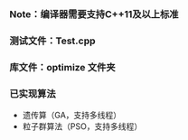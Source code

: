 ### Note：编译器需要支持C++11及以上标准
### 测试文件：Test.cpp
### 库文件：optimize 文件夹
### 已实现算法
* 遗传算（GA，支持多线程）
* 粒子群算法（PSO，支持多线程）
